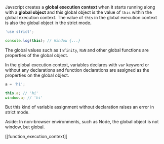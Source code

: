 Javscript creates a **global execution context** when it starts running along with a **global object** and this global object is the value of `this` within the global execution context. The value of `this` in the global execution context is also the global object in the strict mode.

```js
'use strict';

console.log(this); // Window {...}
```

The global values such as `Infinity`, `NaN` and other global functions are properties of the global object.

In the global execution context, variables declares with `var` keyword or without any declarations and function declarations are assigned as the properties on the global object.

```js
a = 'hi';

this.a; // 'hi'
window.a; // 'hi'
```

But this kind of variable assignment without declaration raises an error in strict mode.

Aside: In non-browser environments, such as Node, the global object is not window, but global. 

[[function_execution_context]]